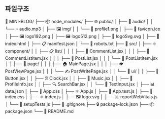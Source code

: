 ## 파일구조


📁 MINI-BLOG/
├── 📦 node_modules/
├── 🌐 public/
│   ├── 🎵 audio/
│   │   └── 🎶 audio.mp3
│   ├── 🖼️ img/
│   │   └── 👤 profile1.png
│   ├── 🔗 favicon.ico
│   ├── 🖼️ logo192.png
│   ├── 🖼️ logo512.png
│   ├── 🎨 logoSvg.svg
│   ├── 📄 index.html
│   ├── 📋 manifest.json
│   └── 🤖 robots.txt
├── 📂 src/
│   ├── ⚛️ component/
│   │   ├── 📋 list/
│   │   │   ├── 💬 CommentList.jsx
│   │   │   ├── 💭 CommentListItem.jsx
│   │   │   ├── 📝 PostList.jsx
│   │   │   └── 📄 PostListItem.jsx
│   │   ├── 📱 page/
│   │   │   ├── 🏠 MainPage.jsx
│   │   │   ├── 👁️ PostViewPage.jsx
│   │   │   └── ✍️ PostWritePage.jsx
│   │   └── 🎨 ui/
│   │       ├── 🔘 Button.jsx
│   │       ├── ⏰ Clock.jsx
│   │       ├── 🎵 Music.jsx
│   │       ├── 👤 ProfileInfo.jsx
│   │       ├── 🔍 SearchBar.jsx
│   │       └── 📝 TextInput.jsx
│   ├── 📊 data.json
│   ├── 🎨 App.css
│   ├── ⚛️ App.js
│   ├── 🧪 App.test.js
│   ├── 🎨 index.css
│   ├── ⚛️ index.js
│   ├── 🖼️ logo.svg
│   ├── 📊 reportWebVitals.js
│   └── 🧪 setupTests.js
├── 🚫 .gitignore
├── 🔒 package-lock.json
├── 📦 package.json
└── 📖 README.md

